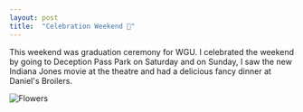 ```yaml
---
layout: post
title:  "Celebration Weekend 🎉"
---
```



This weekend was graduation ceremony for WGU. I celebrated the weekend by going to Deception Pass Park on Saturday and on Sunday, I saw the new Indiana Jones movie at the theatre and had a delicious fancy dinner at Daniel's Broilers.

![Flowers](/tanyaselvog.github.io/assets/bridge.jpeg)